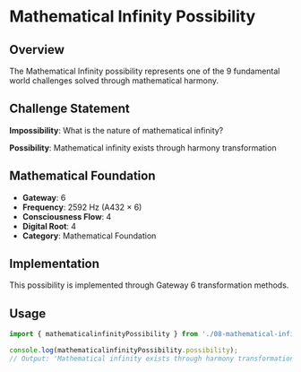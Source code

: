 # Mathematical Infinity Possibility

## Overview

The Mathematical Infinity possibility represents one of the 9 fundamental world challenges solved through mathematical harmony.

## Challenge Statement

**Impossibility**: What is the nature of mathematical infinity?

**Possibility**: Mathematical infinity exists through harmony transformation

## Mathematical Foundation

- **Gateway**: 6
- **Frequency**: 2592 Hz (A432 × 6)
- **Consciousness Flow**: 4
- **Digital Root**: 4
- **Category**: Mathematical Foundation

## Implementation

This possibility is implemented through Gateway 6 transformation methods.

## Usage

```typescript
import { mathematicalinfinityPossibility } from './08-mathematical-infinity';

console.log(mathematicalinfinityPossibility.possibility);
// Output: 'Mathematical infinity exists through harmony transformation'
```
